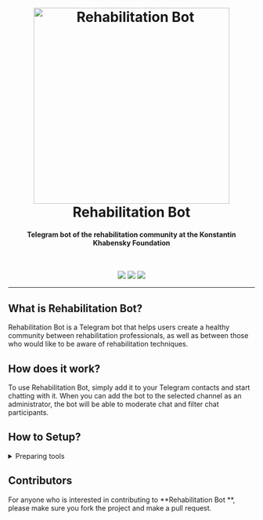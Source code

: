 <h1 align="center">
  <br>
  <img src="https://imgur.com/NdZzDex.png" width=400 weigth=500 alt="Rehabilitation Bot">
  <br>
  Rehabilitation Bot
</h1>

<h4 align="center">
  Telegram bot of the rehabilitation community at the Konstantin Khabensky Foundation
</h4>
<br>
<p align="center">
  <img src="https://img.shields.io/badge/Python-3.11.1-red">
  <img src="https://img.shields.io/badge/Python_Telegram_Bot-20.2-red">
  <img src="https://img.shields.io/badge/Pydantic-1.10.7-red">
</p>

---

## What is Rehabilitation Bot?
Rehabilitation Bot is a Telegram bot that helps users create a healthy community between rehabilitation professionals, as well as between those who would like to be aware of rehabilitation techniques.

## How does it work?
To use Rehabilitation Bot, simply add it to your Telegram contacts and start chatting with it. When you can add the bot to the selected channel as an administrator, the bot will be able to moderate chat and filter chat participants.

## How to Setup?

<details>
<summary> 
 Preparing tools 
</summary>
<details>
<summary> Poetry</summary>
Install poetry from [official website](https://python-poetry.org/docs/#installation).

After installation, restart the shell and enter the command
```
 poetry --version
```
If installation was successful, you will receive a similar response
```
 Poetry (version 1.3.1)
```
For further work, enter the command
```
 poetry config virtualenvs.in-project true
```
This command is necessary for creating a virtual environment in
the project folder.

After the previous command, create a virtual environment using the command
```
 poetry install
```
The result is a creation of a  _.venv_  folder in the root of the project .
Dependencies for creating an environment takes from poetry.lock (priority) and pyproject.toml

##### How it works after setting up

To activate the virtual environment, enter the command

```
 poetry shell
```
It is possible to run project using a command without activating the environment:
```
 poetry run src/application.py
```

The order of work in the shell does not change
```
  python src/application.py
```
A standard method of working with the activation of the environment in the terminal using available commands

WINDOWS:
```
 source .venv/Scripts/activate
```
UNIX:
```
 source .venv/bin/activate
```
</details>
</details>


## Contributors
For anyone who is interested in contributing to **Rehabilitation Bot
**, please make sure you fork the project and make a pull request.
